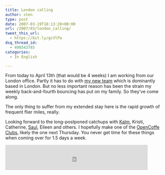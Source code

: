 ```yaml
---
title: London calling
author: sten
type: post
date: 2007-03-19T18:13:28+00:00
url: /2007/03/london_calling/
tweet_this_url:
  - https://bit.ly/gcVlPa
dsq_thread_id:
  - 498543785
categories:
  - In English

---
```

From today to April 13th (that would be 4 weeks) I am working from our London office. Partly it has to do with [my new team][1] which is dominantly based in London. But no less important reason has been the strain my weekly back-and-fourth bouncing has put on my family. So they&#8217;ve come along.

The only thing to suffer from my extended stay here is the rapid growth of frequent flier miles, really.

Looking forward to the long-postponed catchups with [Kalm][2], Kristi, Catherine, [Saul][3], Eileen and others. I hopefully make one of the [OpenCoffe Clubs][4], likely the one next Thursday. You never get time for these things when coming over for 1.5 days a week.

<iframe src="http://www.facebook.com/plugins/like.php?href=http%3A%2F%2Fsten.tamkivi.com%2F2007%2F03%2Flondon_calling%2F&layout=standard&show_faces=true&width=450&action=like&colorscheme=light&height=80" scrolling="no" frameborder="0" style="border:none; overflow:hidden; width:450px; height:80px;" allowTransparency="true"></iframe>

 [1]: http://sten.tamkivi.com/2007/03/very_very_international.html
 [2]: http://www.umblu.com/kalm/
 [3]: http://localglobe.blogspot.com
 [4]: http://localglobe.blogspot.com/2007/02/opencoffee-club.html